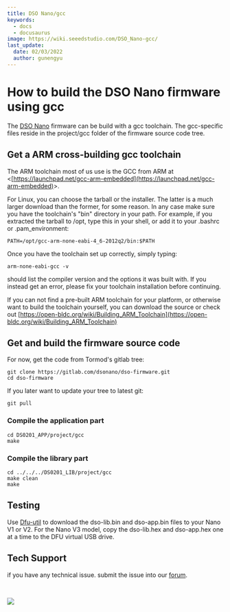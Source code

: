 ```yaml
---
title: DSO Nano/gcc
keywords:
  - docs
  - docusaurus
image: https://wiki.seeedstudio.com/DSO_Nano-gcc/
last_update:
  date: 02/03/2022
  author: gunengyu
---
```

# How to build the DSO Nano firmware using gcc

The [DSO Nano](/Sensor/Beyond_Grove/Accessories/Current/DSO_Nano "DSO Nano") firmware can be build with a gcc toolchain. The gcc-specific files reside in the project/gcc folder of the firmware source code tree.

## Get a ARM cross-building gcc toolchain

The ARM toolchain most of us use is the GCC from ARM at &lt;[https://launchpad.net/gcc-arm-embedded](https://launchpad.net/gcc-arm-embedded)&gt;.

For Linux, you can choose the tarball or the installer. The latter is a much larger download than the former, for some reason. In any case make sure you have the toolchain's "bin" directory in your path. For example, if you extracted the tarball to /opt, type this in your shell, or add it to your .bashrc or .pam_environment:

```
PATH=/opt/gcc-arm-none-eabi-4_6-2012q2/bin:$PATH
```

Once you have the toolchain set up correctly, simply typing:

```
arm-none-eabi-gcc -v
```

should list the compiler version and the options it was built with. If you instead get an error, please fix your toolchain installation before continuing.

If you can not find a pre-built ARM toolchain for your platform, or otherwise want to build the toolchain yourself, you can download the source or check out [https://open-bldc.org/wiki/Building_ARM_Toolchain](https://open-bldc.org/wiki/Building_ARM_Toolchain)

## Get and build the firmware source code

For now, get the code from Tormod's gitlab tree:

```
git clone https://gitlab.com/dsonano/dso-firmware.git
cd dso-firmware
```

If you later want to update your tree to latest git:

```
git pull
```

### Compile the application part

```
cd DS0201_APP/project/gcc
make
```

### Compile the library part

```
cd ../../../DS0201_LIB/project/gcc
make clean
make
```

## Testing

Use [Dfu-util](/Sensor/Beyond_Grove/Accessories/Current/Dfu-util "Dfu-util") to download the dso-lib.bin and dso-app.bin files to your Nano V1 or V2. For the Nano V3 model, copy the dso-lib.hex and dso-app.hex one at a time to the DFU virtual USB drive.

## Tech Support

 if you have any technical issue.  submit the issue into our [forum](http://forum.seeedstudio.com/).
<div>
  <br /><p style={{textAlign: 'center'}}><a href="https://www.seeedstudio.com/act-4.html?utm_source=wiki&utm_medium=wikibanner&utm_campaign=newproducts" target="_blank"><img src="https://files.seeedstudio.com/wiki/Wiki_Banner/new_product.jpg" /></a></p>
</div>
